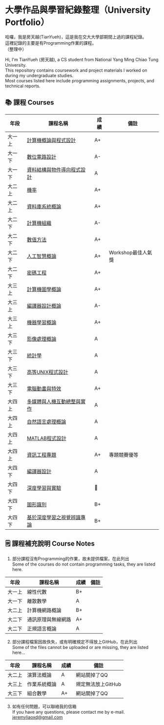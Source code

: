 # 大學作品與學習紀錄整理（University Portfolio）

哈囉，我是房天越(TianYueh)，這是我在交大大學部期間上過的課程紀錄。  
這裡記錄的主要是有Programming作業的課程。  
（整理中）

Hi, I'm TianYueh (房天越), a CS student from National Yang Ming Chiao Tung University.  
This repository contains coursework and project materials I worked on during my undergraduate studies.  
Most courses listed here include programming assignments, projects, and technical reports.

## 📚 課程 Courses

| 年段 | 課程名稱 | 成績 | 備註 |
|------|------|------|------|
| 大一上 | [計算機概論與程式設計](大一_Freshman/Intro_to_Programming) | A+ |
| 大一下 | [數位電路設計](大一_Freshman/Digital_Circuit_Design) | A- |
| 大一下 | [資料結構與物件導向程式設計](大一_Freshman/Object_Oriented_Programming) | A |
| 大二上 | [機率](大二_Sophomore/Probability) | A+ |
| 大二上 | [資料庫系統概論](大二_Sophomore/Intro_to_Database_Systems) | A+ |
| 大二下 | [計算機組織](大二_Sophomore/Computer_Organization) | A- |
| 大二下 | [數值方法](大二_Sophomore/Numerical_Methods) | A+ |
| 大二下 | [人工智慧概論](大二_Sophomore/Intro_to_AI) | A+ | Workshop最佳人氣獎 |
| 大二下 | [密碼工程](大二_Sophomore/Cryptography_Engineering) | A+ | 
| 大三上 | [計算機圖學概論](大三_Junior/Intro_to_Computer_Graphics) | A+ |
| 大三上 | [編譯器設計概論](大三_Junior/Intro_to_Compiler_Design) | A- |
| 大三上 | [機器學習概論](大三_Junior/Intro_to_ML) | A+ |
| 大三下 | [影像處理概論](大三_Junior/Intro_to_Image_Processing) | A |
| 大三下 | [統計學](大三_Junior/Statistics) | A |
| 大三下 | [高等UNIX程式設計](大三_Junior/UNIX_Programming) | A |
| 大三下 | [電腦動畫與特效](大三_Junior/Computer_Animation_and_Special_Effects) | A+ |
| 大四上 | [多媒體與人機互動總整與實作](大四_Senior/Multimedia_HCI_Capstone) | A |
| 大四上 | [自然語言處理概論](大四_Senior/Intro_to_NLP) | A |
| 大四上 | [MATLAB程式設計](大四_Senior/MATLAB_Programming) | A |
| 大四上 | [資訊工程專題](大四_Senior/CS_Projects) | A+ | 專題競賽優等 |
| 大四下 | [編譯器設計](大四_Senior/Compiler_Design) | A |
| 大四下 | [深度學習與實驗](大四_Senior/Deep_Learning) | 🐔 |
| 大四下 | [圖形識別](大四_Senior/Pattern_Recognition) | B+ |
| 大四下 | [基於深度學習之視覺辨識專論](大四_Senior/Visual_Recognition) | B+ |


## 🗒️ 課程補充說明 Course Notes

1. 部分課程沒有Programming的作業，故未提供檔案，在此列出    
   Some of the courses do not contain programming tasks, they are listed here.  

| 年段 | 課程名稱 | 成績 | 備註 |
|------|------|------|------|
| 大一上 | 線性代數 | B+ |
| 大一下 | 離散數學 | A |
| 大二上 | 計算機網路概論 | B+ |
| 大二下 | 通訊原理與無線網路 | A+ |
| 大二下 | 正規語言概論 | A |

2. 部分課程檔案因故佚失，或有明確規定不得放上GitHub，在此列出  
   Some of the files cannot be uploaded or are missing, they are listed here...   

| 年段 | 課程名稱 | 成績 | 備註 |
|------|------|------|------|
| 大二上 | 演算法概論 | A | 網站關掉了QQ |
| 大三上 | 作業系統概論 | A | 規定無法放上GitHub |
| 大三下 | 組合數學 | A+ | 網站關掉了QQ |

3. 如有任何問題，可以聯絡我的信箱  
   If you have any questions, please contact me by e-mail.  
   jeremyliaoxd@gmail.com
